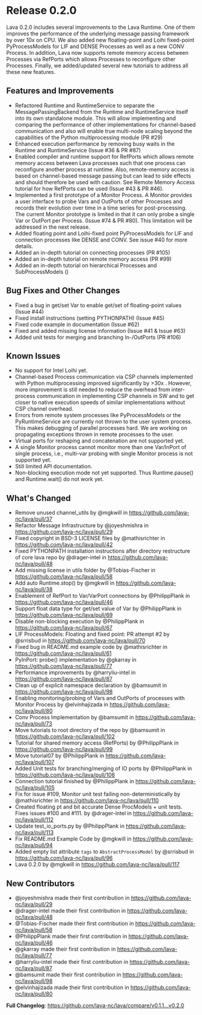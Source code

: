 # Release 0.2.0

Lava 0.2.0 includes several improvements to the Lava Runtime. One of them improves the performance of the underlying message passing framework by over 10x on CPU. We also added new floating-point and Loihi fixed-point PyProcessModels for LIF and DENSE Processes as well as a new CONV Process. In addition, Lava now supports remote memory access between Processes via RefPorts which allows Processes to reconfigure other Processes. Finally, we added/updated several new tutorials to address all these new features.

## Features and Improvements

* Refactored Runtime and RuntimeService to separate the MessagePassingBackend from the Runtime and RuntimeService itself into its own standalone module. This will allow implementing and comparing the performance of other implementations for channel-based communication and also will enable true multi-node scaling beyond the capabilities of the Python multiprocessing module (PR #29)
* Enhanced execution performance by removing busy waits in the Runtime and RuntimeService (Issue #36 & PR #87)
* Enabled compiler and runtime support for RefPorts which allows remote memory access between Lava processes such that one process can reconfigure another process at runtime. Also, remote-memory access is based on channel-based message passing but can lead to side effects and should therefore be used with caution. See Remote Memory Access tutorial for how RefPorts can be used (Issue #43 & PR #46).
* Implemented a first prototype of a Monitor Process. A Monitor provides a user interface to probe Vars and OutPorts of other Processes and records their evolution over time in a time series for post-processing. The current Monitor prototype is limited in that it can only probe a single Var or OutPort per Process. (Issue #74 & PR #80). This limitation will be addressed in the next release.
* Added floating point and Loihi-fixed point PyProcessModels for LIF and connection processes like DENSE and CONV. See issue #40 for more details.
* Added an in-depth tutorial on connecting processes (PR #105)
* Added an in-depth tutorial on remote memory access (PR #99)
* Added an in-depth tutorial on hierarchical Processes and SubProcessModels ()

## Bug Fixes and Other Changes
* Fixed a bug in get/set Var to enable get/set of floating-point values (Issue #44)
* Fixed install instructions (setting PYTHONPATH) (Issue #45)
* Fixed code example in documentation (Issue #62)
* Fixed and added missing license information (Issue #41 & Issue #63)
* Added unit tests for merging and branching In-/OutPorts (PR #106)

## Known Issues
* No support for Intel Loihi yet.
* Channel-based Process communication via CSP channels implemented with Python multiprocessing improved significantly by >30x . However, more improvement is still needed to reduce the overhead from inter-process communication in implementing CSP channels in SW and to get closer to native execution speeds of similar implementations without CSP channel overhead.
* Errors from remote system processes like PyProcessModels or the PyRuntimeService are currently not thrown to the user system process. This makes debugging of parallel processes hard. We are working on propagating exceptions thrown in remote processes to the user.
* Virtual ports for reshaping and concatenation are not supported yet.
* A single Monitor process cannot monitor more than one Var/InPort of single process, i.e., multi-var probing with single Monitor process is not supported yet.
* Still limited API documentation.
* Non-blocking execution mode not yet supported. Thus Runtime.pause() and Runtime.wait() do not work yet.


## What's Changed
* Remove unused channel_utils by @mgkwill in https://github.com/lava-nc/lava/pull/37
* Refactor Message Infrastructure by @joyeshmishra in https://github.com/lava-nc/lava/pull/29
* Fixed copyright in BSD-3 LICENSE files by @mathisrichter in https://github.com/lava-nc/lava/pull/42
* Fixed PYTHONPATH installation instructions after directory restructure of core lava repo by @drager-intel in https://github.com/lava-nc/lava/pull/48
* Add missing license in utils folder by @Tobias-Fischer in https://github.com/lava-nc/lava/pull/58
* Add auto Runtime.stop() by @mgkwill in https://github.com/lava-nc/lava/pull/38
* Enablement of RefPort to Var/VarPort connections by @PhilippPlank in https://github.com/lava-nc/lava/pull/46
* Support float data type for get/set value of Var  by @PhilippPlank in https://github.com/lava-nc/lava/pull/69
* Disable non-blocking execution by @PhilippPlank in https://github.com/lava-nc/lava/pull/67
* LIF ProcessModels: Floating and fixed point: PR attempt #2 by @srrisbud in https://github.com/lava-nc/lava/pull/70
* Fixed bug in README.md example code by @mathisrichter in https://github.com/lava-nc/lava/pull/61
* PyInPort: probe() implementation by @gkarray in https://github.com/lava-nc/lava/pull/77
* Performance improvements by @harryliu-intel in https://github.com/lava-nc/lava/pull/87
* Clean up of explicit namespace declaration by @bamsumit in https://github.com/lava-nc/lava/pull/98
* Enabling monitoring/probing of Vars and OutPorts of processes with Monitor Process by @elvinhajizada in https://github.com/lava-nc/lava/pull/80
* Conv Process Implementation by @bamsumit in https://github.com/lava-nc/lava/pull/73
* Move tutorials to root directory of the repo by @bamsumit in https://github.com/lava-nc/lava/pull/102
* Tutorial for shared memory access (RefPorts) by @PhilippPlank in https://github.com/lava-nc/lava/pull/99
* Move tutorial07 by @PhilippPlank in https://github.com/lava-nc/lava/pull/107
* Added Unit tests for branching/merging of IO ports by @PhilippPlank in https://github.com/lava-nc/lava/pull/106
* Connection tutorial finished by @PhilippPlank in https://github.com/lava-nc/lava/pull/105
* Fix for issue #109, Monitor unit test failing non-deterministically by @mathisrichter in https://github.com/lava-nc/lava/pull/110
* Created floating pt and bit accurate Dense ProcModels + unit tests. Fixes issues #100 and #111. by @drager-intel in https://github.com/lava-nc/lava/pull/112
* Update test_io_ports.py by @PhilippPlank in https://github.com/lava-nc/lava/pull/113
* Fix README.md Example Code by @mgkwill in https://github.com/lava-nc/lava/pull/94
* Added empty list attribute `tags` to `AbstractProcessModel` by @srrisbud in https://github.com/lava-nc/lava/pull/96
* Lava 0.2.0 by @mgkwill in https://github.com/lava-nc/lava/pull/117

## New Contributors
* @joyeshmishra made their first contribution in https://github.com/lava-nc/lava/pull/29
* @drager-intel made their first contribution in https://github.com/lava-nc/lava/pull/48
* @Tobias-Fischer made their first contribution in https://github.com/lava-nc/lava/pull/58
* @PhilippPlank made their first contribution in https://github.com/lava-nc/lava/pull/46
* @gkarray made their first contribution in https://github.com/lava-nc/lava/pull/77
* @harryliu-intel made their first contribution in https://github.com/lava-nc/lava/pull/87
* @bamsumit made their first contribution in https://github.com/lava-nc/lava/pull/98
* @elvinhajizada made their first contribution in https://github.com/lava-nc/lava/pull/80

**Full Changelog**: https://github.com/lava-nc/lava/compare/v0.1.1...v0.2.0
